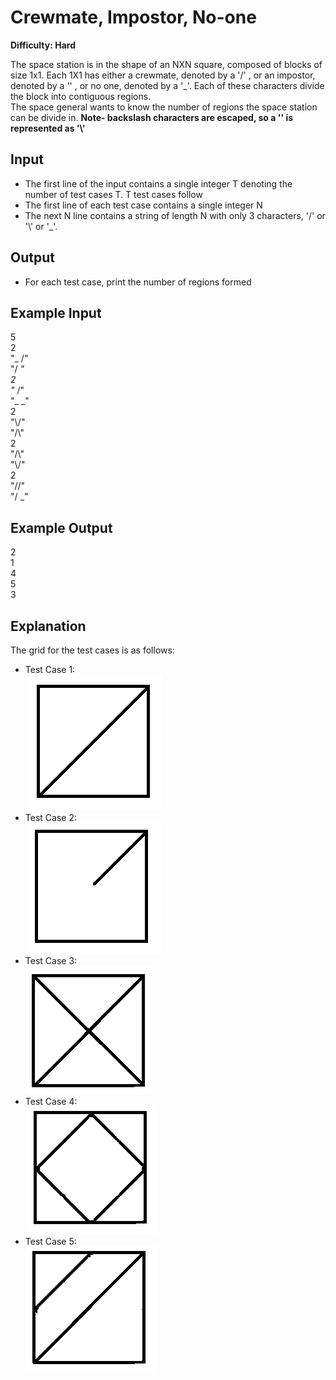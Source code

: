 # Crewmate, Impostor, No-one

**Difficulty: Hard**

The space station is in the shape of an NXN square, composed of blocks of size 1x1. Each 1X1 has either a crewmate, denoted by a '/' , or an impostor, denoted by a '\' , or no one, denoted by a '_'. Each of these characters divide the block into contiguous regions. <br/>
The space general wants to know the number of regions the space station can be divide in.
**Note- backslash characters are escaped, so a '\' is represented as '\\'**

## Input

- The first line of the input contains a single integer T denoting the number of test cases T. T test cases follow
- The first line of each test case contains a single integer N
- The next N line contains a string of length N with only 3 characters, '/' or '\\' or '_'.

## Output

- For each test case, print the number of regions formed

## Example Input

5 <br/>
2 <br/>
"_ /" <br/>
"/ _" <br/>
2 <br/>
"_ /" <br/>
"_ _" <br/>
2 <br/>
"\\/" <br/>
"/\\" <br/>
2 <br/>
"/\\" <br/>
"\\/" <br/>
2 <br/>
"//" <br/>
"/ _"

## Example Output

2 <br/>
1 <br/>
4 <br/>
5 <br/>
3

## Explanation

The grid for the test cases is as follows:

- Test Case 1: <br/>
  ![grid](../../images/grid1.PNG)
- Test Case 2: <br/>
  ![grid](../../images/grid2.PNG)
- Test Case 3: <br/>
  ![grid](../../images/grid3.PNG)
- Test Case 4: <br/>
  ![grid](../../images/grid4.PNG)
- Test Case 5: <br/>
  ![grid](../../images/grid5.PNG)
